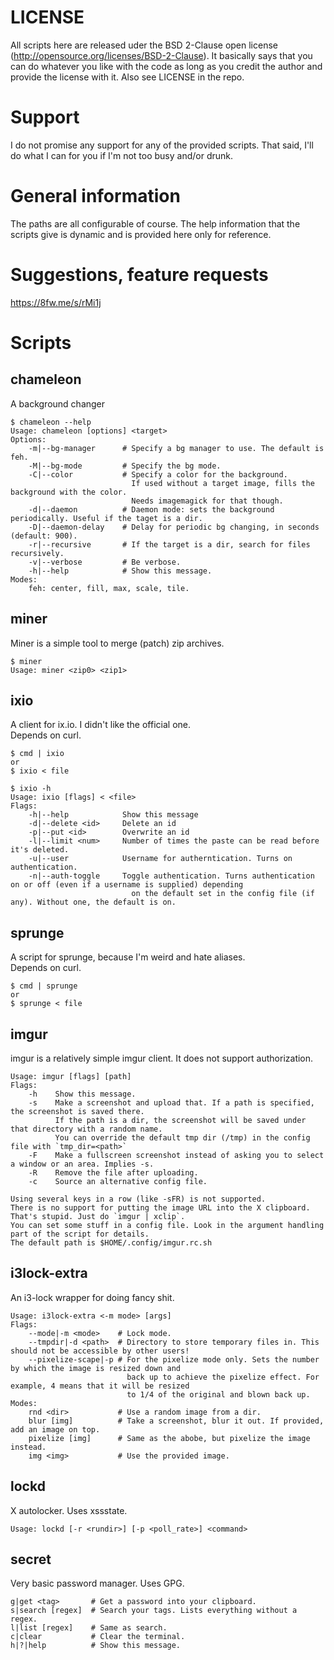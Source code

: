 LICENSE
=======
All scripts here are released uder the BSD 2-Clause open license (http://opensource.org/licenses/BSD-2-Clause).
It basically says that you can do whatever you like with the code as long as you credit the author and provide the license with it.
Also see LICENSE in the repo.

Support
=======
I do not promise any support for any of the provided scripts. That said, I'll do what I can for you if I'm not too busy and/or drunk.

General information
===================
The paths are all configurable of course.
The help information that the scripts give is dynamic and is provided here only for reference.

Suggestions, feature requests
=============================
https://8fw.me/s/rMi1j

Scripts
=======

chameleon
---------
A background changer

	$ chameleon --help
	Usage: chameleon [options] <target>
	Options:
		-m|--bg-manager      # Specify a bg manager to use. The default is feh.
		-M|--bg-mode         # Specify the bg mode.
		-C|--color           # Specify a color for the background.
		                       If used without a target image, fills the background with the color.
		                       Needs imagemagick for that though.
		-d|--daemon	         # Daemon mode: sets the background periodically. Useful if the taget is a dir.
		-D|--daemon-delay    # Delay for periodic bg changing, in seconds (default: 900).
		-r|--recursive       # If the target is a dir, search for files recursively.
		-v|--verbose         # Be verbose.
		-h|--help            # Show this message.
	Modes:
		feh: center, fill, max, scale, tile.

miner
-----
Miner is a simple tool to merge (patch) zip archives.

	$ miner
	Usage: miner <zip0> <zip1>

ixio
----
A client for ix.io. I didn't like the official one.  
Depends on curl.

	$ cmd | ixio
	or
	$ ixio < file

	$ ixio -h
	Usage: ixio [flags] < <file>
	Flags:
		-h|--help            Show this message
		-d|--delete <id>     Delete an id
		-p|--put <id>        Overwrite an id
		-l|--limit <num>     Number of times the paste can be read before it's deleted.
		-u|--user            Username for autherntication. Turns on authentication.
		-n|--auth-toggle     Toggle authentication. Turns authentication on or off (even if a username is supplied) depending
		                       on the default set in the config file (if any). Without one, the default is on.

sprunge
-------
A script for sprunge, because I'm weird and hate aliases.  
Depends on curl.

	$ cmd | sprunge
	or
	$ sprunge < file

imgur
-----
imgur is a relatively simple imgur client. It does not support authorization.

	Usage: imgur [flags] [path]
	Flags:
		-h    Show this message.
		-s    Make a screenshot and upload that. If a path is specified, the screenshot is saved there.
		      If the path is a dir, the screenshot will be saved under that directory with a random name.
		      You can override the default tmp dir (/tmp) in the config file with `tmp_dir=<path>`
		-F    Make a fullscreen screenshot instead of asking you to select a window or an area. Implies -s.
		-R    Remove the file after uploading.
		-c    Source an alternative config file.
	
	Using several keys in a row (like -sFR) is not supported.
	There is no support for putting the image URL into the X clipboard. That's stupid. Just do `imgur | xclip`.
	You can set some stuff in a config file. Look in the argument handling part of the script for details.
	The default path is $HOME/.config/imgur.rc.sh

i3lock-extra
------------
An i3-lock wrapper for doing fancy shit.

	Usage: i3lock-extra <-m mode> [args]
	Flags:
		--mode|-m <mode>    # Lock mode.
		--tmpdir|-d <path>  # Directory to store temporary files in. This should not be accessible by other users!
		--pixelize-scape|-p # For the pixelize mode only. Sets the number by which the image is resized down and
		                      back up to achieve the pixelize effect. For example, 4 means that it will be resized
		                      to 1/4 of the original and blown back up.
	Modes:
		rnd <dir>           # Use a random image from a dir.
		blur [img]          # Take a screenshot, blur it out. If provided, add an image on top.
		pixelize [img]      # Same as the abobe, but pixelize the image instead.
		img <img>           # Use the provided image.

lockd
-----
X autolocker. Uses xssstate.

	Usage: lockd [-r <rundir>] [-p <poll_rate>] <command>

secret
------
Very basic password manager. Uses GPG.

	g|get <tag>       # Get a password into your clipboard.
	s|search [regex]  # Search your tags. Lists everything without a regex.
	l|list [regex]    # Same as search.
	c|clear           # Clear the terminal.
	h|?|help          # Show this message.

